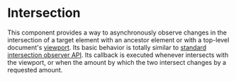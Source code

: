 # Intersection

This component provides a way to asynchronously observe changes in the intersection of a target element with an ancestor element or with a top-level document's [viewport](https://developer.mozilla.org/en-US/docs/Glossary/Viewport). Its basic behavior is totally similar to [standard intersection observer API](https://developer.mozilla.org/en-US/docs/Web/API/Intersection_Observer_API). Its callback is executed whenever intersects with the viewport, or when the amount by which the two intersect changes by a requested amount.

<Playground />

<Usage />

<Api />

<Examples />

<Example value="default" />

<Example value="lazy-image" />
